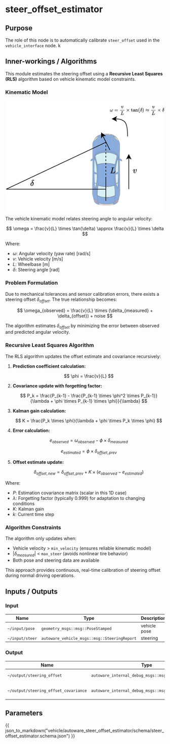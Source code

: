 # steer_offset_estimator

## Purpose

The role of this node is to automatically calibrate `steer_offset` used in the `vehicle_interface` node.
k

## Inner-workings / Algorithms

This module estimates the steering offset using a **Recursive Least Squares (RLS)** algorithm based on vehicle kinematic model constraints.

### Kinematic Model

![kinematics](./image/kinematics.png)

The vehicle kinematic model relates steering angle to angular velocity:

$$
\omega = \frac{v}{L} \times \tan(\delta) \approx \frac{v}{L} \times \delta
$$

Where:

- $\omega$: Angular velocity (yaw rate) [rad/s]
- $v$: Vehicle velocity [m/s]
- $L$: Wheelbase [m]
- $\delta$: Steering angle [rad]

### Problem Formulation

Due to mechanical tolerances and sensor calibration errors, there exists a steering offset $\delta_{offset}$. The true relationship becomes:

$$
\omega_{observed} = \frac{v}{L} \times (\delta_{measured} + \delta_{offset}) + noise
$$

The algorithm estimates $\delta_{offset}$ by minimizing the error between observed and predicted angular velocity.

### Recursive Least Squares Algorithm

The RLS algorithm updates the offset estimate and covariance recursively:

1. **Prediction coefficient calculation:**

   $$
   \phi = \frac{v}{L}
   $$

2. **Covariance update with forgetting factor:**

   $$
   P_k = \frac{P_{k-1} - \frac{P_{k-1} \times \phi^2 \times P_{k-1}}{\lambda + \phi \times P_{k-1} \times \phi}}{\lambda}
   $$

3. **Kalman gain calculation:**

   $$
   K = \frac{P_k \times \phi}{\lambda + \phi \times P_k \times \phi}
   $$

4. **Error calculation:**

   $$
   e_{observed} = \omega_{observed} - \phi \times \delta_{measured}
   $$

   $$
   e_{estimated} = \phi \times \delta_{offset,prev}
   $$

5. **Offset estimate update:**

   $$
   \delta_{offset,new} = \delta_{offset,prev} + K \times (e_{observed} - e_{estimated})
   $$

Where:

- $P$: Estimation covariance matrix (scalar in this 1D case)
- $\lambda$: Forgetting factor (typically 0.999) for adaptation to changing conditions
- $K$: Kalman gain
- $k$: Current time step

### Algorithm Constraints

The algorithm only updates when:

- Vehicle velocity > `min_velocity` (ensures reliable kinematic model)
- $|\delta_{measured}|$ < `max_steer` (avoids nonlinear tire behavior)
- Both pose and steering data are available

This approach provides continuous, real-time calibration of steering offset during normal driving operations.

## Inputs / Outputs

### Input

| Name            | Type                                         | Description  |
| --------------- | -------------------------------------------- | ------------ |
| `~/input/pose`  | `geometry_msgs::msg::PoseStamped`            | vehicle pose |
| `~/input/steer` | `autoware_vehicle_msgs::msg::SteeringReport` | steering     |

### Output

| Name                                  | Type                                                | Description                   |
| ------------------------------------- | --------------------------------------------------- | ----------------------------- |
| `~/output/steering_offset`            | `autoware_internal_debug_msgs::msg::Float32Stamped` | steering offset               |
| `~/output/steering_offset_covariance` | `autoware_internal_debug_msgs::msg::Float32Stamped` | covariance of steering offset |

## Parameters

{{ json_to_markdown("vehicle/autoware_steer_offset_estimator/schema/steer_offset_estimator.schema.json") }}
